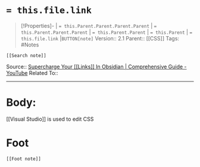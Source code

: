 # `= this.file.link`
>[!Properties]- | `= this.Parent.Parent.Parent.Parent` |  `= this.Parent.Parent.Parent` | `= this.Parent.Parent` | `= this.Parent` | `= this.file.link` |`BUTTON[note]` 
>Version:: 2.1
>Parent:: [[CSS]]
>Tags: #Notes
```meta-bind-embed
[[Search note]]
```
Source:: [Supercharge Your \[\[Links\]\] In Obsidian | Comprehensive Guide - YouTube](https://www.youtube.com/watch?v=97V7bLj-ysg&ab_channel=BryanJenks)
Related To::
***
# Body:

[[Visual Studio]] is used to edit  CSS







# Foot
```meta-bind-embed
[[Foot note]]
``` 
